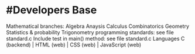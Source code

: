 #Developers Base
===============

Mathematical branches:
                      Algebra
                      Anaysis
                      Calculus
                      Combinatorics
                      Geometry
                      Statistics & probability
                      Trigonometry
programming standards: see file standard.c
Include test in main() method: see file standard.c
Languages
C (backend) | HTML (web) | CSS (web) | JavaScript (web)


